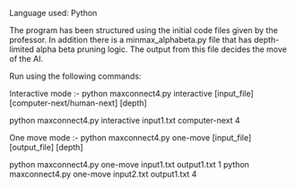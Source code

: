 Language used: Python

The program has been structured using the initial code files given by the professor.
In addition there is a minmax_alphabeta.py file that has depth-limited alpha beta pruning logic.
The output from this file decides the move of the AI.

Run using the following commands:

Interactive mode :-
python maxconnect4.py interactive [input_file] [computer-next/human-next] [depth]

python maxconnect4.py interactive input1.txt computer-next 4


One move mode :-
python maxconnect4.py one-move [input_file] [output_file] [depth]

python maxconnect4.py one-move input1.txt output1.txt 1
python maxconnect4.py one-move input2.txt output1.txt 4